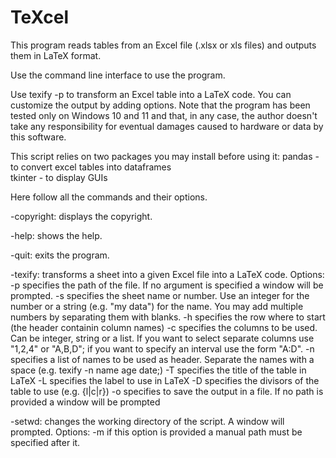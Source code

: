 # TeXcel
This program reads tables from an Excel file (.xlsx or xls files) and outputs them in LaTeX format. 

Use the command line interface to use the program.

Use texify -p to transform an Excel table into a LaTeX code. You can customize the output by adding options. Note that the program has been tested only on Windows 10 and 11 and that, in any case, the author doesn't take any responsibility for eventual damages caused to hardware or data by this software. 

This script relies on two packages you may install before using it: 
    pandas - to convert excel tables into dataframes    
    tkinter - to display GUIs



Here follow all the commands and their options.

-copyright: displays the copyright.

-help: shows the help.

-quit: exits the program.

-texify: transforms a sheet into a given Excel file into a LaTeX code.
Options:
    -p specifies the path of the file. If no argument is specified a window will be prompted.
    -s specifies the sheet name or number. Use an integer for the number or a string (e.g. "my data") for the name. You may add multiple numbers by separating them          with blanks. 
    -h specifies the row where to start (the header containin column names)
    -c specifies the columns to be used. Can be integer, string or a list. If you want to select separate columns use "1,2,4" or "A,B,D"; if you want to specify an interval use the form "A:D".
    -n specifies a list of names to be used as header. Separate the names with a space (e.g. texify -n name age date;)
    -T specifies the title of the table in LaTeX
    -L specifies the label to use in LaTeX
    -D specifies the divisors of the table to use (e.g. {l|c|r})
    -o specifies to save the output in a file. If no path is provided a window will be prompted

-setwd: changes the working directory of the script. A window will prompted.
Options:
    -m if this option is provided a manual path must be specified after it.
